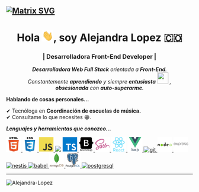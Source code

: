 [![Matrix SVG](https://raw.githubusercontent.com/rodrigograca31/rodrigograca31/master/matrix.svg)](https://www.youtube.com/watch?v=SDkAGkd4NLc)
---
 
 <h1 align="center">Hola <img src="https://raw.githubusercontent.com/ABSphreak/ABSphreak/master/gifs/Hi.gif" width="30px" height="30px">, soy Alejandra Lopez 🇨🇴</h1>
  <h3 align="center">| Desarrolladora Front-End Developer | </h3>
  <p align="center">
  
  </p>
  </p>
  <p align="center">
    <em>
       <b>Desarrolladora Web Full Stack</b> orientada a <b>Front-End</b>. <br>
      Constantemente <b>aprendiendo</b> y siempre <b>entusiasta</b>&nbsp;<img src="https://github.com/TheDudeThatCode/TheDudeThatCode/blob/master/Assets/Developer.gif" width="30px" height="30px">&nbsp,<br> <b>obsesionada</b>
      con <b>auto-superarme</b>.
    </em> 
    <br>
  </p>
  
  
  **Hablando de cosas personales...**
  
  ✔ Tecnóloga en **Coordinación de escuelas de música.**<br>
  ✔ Consultame lo que necesites 😁.<br>
   
   

   ***Lenguajes y herramientas que conozco...***
  <p align="left">
 
<p align="left"> <a href="https://www.w3.org/html/" target="_blank"> <img src="https://raw.githubusercontent.com/devicons/devicon/master/icons/html5/html5-original-wordmark.svg" alt="html5" width="40" height="40"/> </a>
<a href="https://www.w3schools.com/css/" target="_blank"> <img src="https://raw.githubusercontent.com/devicons/devicon/master/icons/css3/css3-original-wordmark.svg" alt="css3" width="40" height="40"/> </a>
 <a href="https://developer.mozilla.org/en-US/docs/Web/JavaScript" target="_blank"> <img src="https://raw.githubusercontent.com/devicons/devicon/master/icons/javascript/javascript-original.svg" alt="javascript" width="40" height="40"/> </a>
 <img src="https://media2.giphy.com/media/KAq5w47R9rmTuvWOWa/giphy.gif?cid=ecf05e478jay0edoxkoa95l642jfmv161i51ju1ttled8vfa&rid=giphy.gif&ct=g" width="40">
<a href="https://www.typescriptlang.org/" target="_blank"> <img src="https://raw.githubusercontent.com/devicons/devicon/master/icons/typescript/typescript-original.svg" alt="typescript" width="40" height="40"/> </a>
 <a href="https://getbootstrap.com" target="_blank"> <img src="https://raw.githubusercontent.com/devicons/devicon/master/icons/bootstrap/bootstrap-plain-wordmark.svg" alt="bootstrap" width="40" height="40"/> </a>
<a href="https://sass-lang.com" target="_blank"> <img src="https://raw.githubusercontent.com/devicons/devicon/master/icons/sass/sass-original.svg" alt="sass" width="40" height="40"/> </a>
<a href="https://reactjs.org/" target="_blank"> <img src="https://raw.githubusercontent.com/devicons/devicon/master/icons/react/react-original-wordmark.svg" alt="react" width="40" height="40"/> </a>
<a href="https://vuejs.org/" target="_blank"> <img src="https://raw.githubusercontent.com/devicons/devicon/master/icons/vuejs/vuejs-original-wordmark.svg" alt="vuejs" width="40" height="40"/> </a>
<a href="https://git-scm.com/" target="_blank"> <img src="https://www.vectorlogo.zone/logos/git-scm/git-scm-icon.svg" alt="git" width="40" height="40"/> </a>
<a href="https://nodejs.org" target="_blank"> <img src="https://raw.githubusercontent.com/devicons/devicon/master/icons/nodejs/nodejs-original-wordmark.svg" alt="nodejs" width="40" height="40"/> </a> 
<a href="https://expressjs.com" target="_blank"> <img src="https://raw.githubusercontent.com/devicons/devicon/master/icons/express/express-original-wordmark.svg" alt="express" width="40" height="40"/> </a>
<a href="https://nestjs.com/" target="_blank"> <img src="https://www.vectorlogo.zone/logos/nestjs/nestjs-icon.svg" alt="nestjs" width="40" height="40"/>  </a> 
<a href="https://babeljs.io/" target="_blank"> <img src="https://www.vectorlogo.zone/logos/babeljs/babeljs-icon.svg" alt="babel" width="40" height="40"/> </a>
<a href="https://www.mongodb.com/" target="_blank"> <img src="https://raw.githubusercontent.com/devicons/devicon/master/icons/mongodb/mongodb-original-wordmark.svg" alt="mongodb" width="40" height="40"/> </a> 
<a href="https://www.postgresql.org" target="_blank"> <img src="https://raw.githubusercontent.com/devicons/devicon/master/icons/postgresql/postgresql-original-wordmark.svg" alt="postgresql" width="40" height="40"/> </a>
<a href="https://sequelize.org/" target="_blank"> <img src="https://seeklogo.com/images/S/sequelize-logo-9A5075DB9F-seeklogo.com.png" alt="postgresql" width="40" height="40"/> </a>
 </p>
 <hr>
 

 <p align="left"> <img src="https://komarev.com/ghpvc/?username=akash-chowrasia&label=Profile%20views&color=0e75b6&style=flat" alt="Alejandra-Lopez" /> </p>

 
 

  


